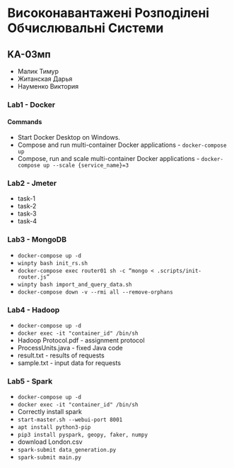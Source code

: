 # Високонавантажені Розподілені Обчислювальні Системи
## KA-03мп

- Малик Тимур
- Житанская Дарья
- Науменко Виктория

### Lab1 - Docker

#### Commands

- Start Docker Desktop on Windows. 
- Compose and run multi-container Docker applications - ```docker-compose up```
- Compose, run and scale multi-container Docker applications - ```docker-compose up --scale {service_name}=3```

### Lab2 - Jmeter

- task-1
- task-2
- task-3
- task-4

### Lab3 - MongoDB

- `docker-compose up -d`
- `winpty bash init_rs.sh`
- `docker-compose exec router01 sh -c “mongo < .scripts/init-router.js”`
- `winpty bash import_and_query_data.sh`
- `docker-compose down -v --rmi all --remove-orphans`

### Lab4 - Hadoop

- `docker-compose up -d`
- `docker exec -it "container_id" /bin/sh`
- Hadoop Protocol.pdf - assignment protocol
- ProcessUnits.java - fixed Java code
- result.txt - results of requests
- sample.txt - input data for requests 


### Lab5 - Spark

- `docker-compose up -d`
- `docker exec -it "container_id" /bin/sh`
- Correctly install spark 
- `start-master.sh --webui-port 8001`
- `apt install python3-pip`
- `pip3 install pyspark, geopy, faker, numpy`
- download London.csv
- `spark-submit data_generation.py`
- `spark-submit main.py`
